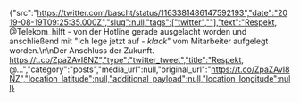 {"src":"https://twitter.com/bascht/status/1163381486147592193","date":"2019-08-19T09:25:35.000Z","slug":null,"tags":["twitter",""],"text":"Respekt, @Telekom_hilft - von der Hotline gerade ausgelacht worden und anschließend mit \"Ich lege jetzt auf - *klack*\" vom Mitarbeiter aufgelegt worden.\n\nDer Anschluss der Zukunft. https://t.co/ZpaZAvI8NZ","type":"twitter_tweet","title":"Respekt, @…","category":"posts","media_url":null,"original_url":"https://t.co/ZpaZAvI8NZ","location_latitude":null,"additional_payload":null,"location_longitude":null}